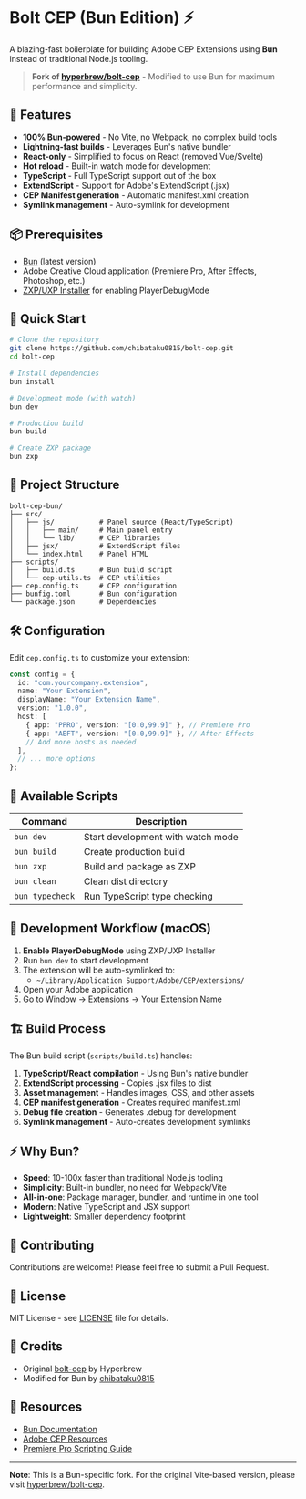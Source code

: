 # Bolt CEP (Bun Edition) ⚡

A blazing-fast boilerplate for building Adobe CEP Extensions using **Bun** instead of traditional Node.js tooling.

> **Fork of [hyperbrew/bolt-cep](https://github.com/hyperbrew/bolt-cep)** - Modified to use Bun for maximum performance and simplicity.

## 🚀 Features

- **100% Bun-powered** - No Vite, no Webpack, no complex build tools
- **Lightning-fast builds** - Leverages Bun's native bundler
- **React-only** - Simplified to focus on React (removed Vue/Svelte)
- **Hot reload** - Built-in watch mode for development
- **TypeScript** - Full TypeScript support out of the box
- **ExtendScript** - Support for Adobe's ExtendScript (.jsx)
- **CEP Manifest generation** - Automatic manifest.xml creation
- **Symlink management** - Auto-symlink for development

## 📦 Prerequisites

- [Bun](https://bun.sh/) (latest version)
- Adobe Creative Cloud application (Premiere Pro, After Effects, Photoshop, etc.)
- [ZXP/UXP Installer](https://zxpinstaller.com/) for enabling PlayerDebugMode

## 🎯 Quick Start

```bash
# Clone the repository
git clone https://github.com/chibataku0815/bolt-cep.git
cd bolt-cep

# Install dependencies
bun install

# Development mode (with watch)
bun dev

# Production build
bun build

# Create ZXP package
bun zxp
```

## 📁 Project Structure

```
bolt-cep-bun/
├── src/
│   ├── js/           # Panel source (React/TypeScript)
│   │   ├── main/     # Main panel entry
│   │   └── lib/      # CEP libraries
│   ├── jsx/          # ExtendScript files
│   └── index.html    # Panel HTML
├── scripts/
│   ├── build.ts      # Bun build script
│   └── cep-utils.ts  # CEP utilities
├── cep.config.ts     # CEP configuration
├── bunfig.toml       # Bun configuration
└── package.json      # Dependencies
```

## 🛠️ Configuration

Edit `cep.config.ts` to customize your extension:

```typescript
const config = {
  id: "com.yourcompany.extension",
  name: "Your Extension",
  displayName: "Your Extension Name",
  version: "1.0.0",
  host: [
    { app: "PPRO", version: "[0.0,99.9]" }, // Premiere Pro
    { app: "AEFT", version: "[0.0,99.9]" }, // After Effects
    // Add more hosts as needed
  ],
  // ... more options
};
```

## 📝 Available Scripts

| Command | Description |
|---------|-------------|
| `bun dev` | Start development with watch mode |
| `bun build` | Create production build |
| `bun zxp` | Build and package as ZXP |
| `bun clean` | Clean dist directory |
| `bun typecheck` | Run TypeScript type checking |

## 🔧 Development Workflow (macOS)

1. **Enable PlayerDebugMode** using ZXP/UXP Installer
2. Run `bun dev` to start development
3. The extension will be auto-symlinked to:
   - `~/Library/Application Support/Adobe/CEP/extensions/`
4. Open your Adobe application
5. Go to Window → Extensions → Your Extension Name

## 🏗️ Build Process

The Bun build script (`scripts/build.ts`) handles:

1. **TypeScript/React compilation** - Using Bun's native bundler
2. **ExtendScript processing** - Copies .jsx files to dist
3. **Asset management** - Handles images, CSS, and other assets
4. **CEP manifest generation** - Creates required manifest.xml
5. **Debug file creation** - Generates .debug for development
6. **Symlink management** - Auto-creates development symlinks

## ⚡ Why Bun?

- **Speed**: 10-100x faster than traditional Node.js tooling
- **Simplicity**: Built-in bundler, no need for Webpack/Vite
- **All-in-one**: Package manager, bundler, and runtime in one tool
- **Modern**: Native TypeScript and JSX support
- **Lightweight**: Smaller dependency footprint

## 🤝 Contributing

Contributions are welcome! Please feel free to submit a Pull Request.

## 📄 License

MIT License - see [LICENSE](LICENSE) file for details.

## 🙏 Credits

- Original [bolt-cep](https://github.com/hyperbrew/bolt-cep) by Hyperbrew
- Modified for Bun by [chibataku0815](https://github.com/chibataku0815)

## 🔗 Resources

- [Bun Documentation](https://bun.sh/docs)
- [Adobe CEP Resources](https://github.com/Adobe-CEP/CEP-Resources)
- [Premiere Pro Scripting Guide](https://ppro-scripting.docsforadobe.dev/)

---

**Note**: This is a Bun-specific fork. For the original Vite-based version, please visit [hyperbrew/bolt-cep](https://github.com/hyperbrew/bolt-cep).